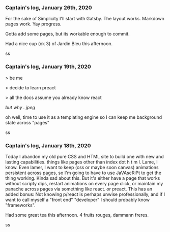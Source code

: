 

### Captain's log, January 26th, 2020

For the sake of Simplicity I'll start with Gatsby. The layout works. Markdown pages work. Yay progress.

Gotta add some pages, but its workable enough to commit.

Had a nice cup (ok 3) of Jardin Bleu this afternoon.

ss

### Captain's log, January 19th, 2020

\> be me

\> decide to learn preact

\> all the docs assume you already know react

*but why . jpeg*

oh well, time to use it as a templating engine so I can keep me background state across "pages"

ss

### Captain's log, January 18th, 2020

Today I abandon my old pure CSS and HTML site to build one with new and lasting capabilities. things like pages other than index dot h t m l. Lame, I know. Even lamer, I want to keep (css or maybe soon canvas) animations persistent across pages, so I'm going to have to use JaVAscRiPt to get the thing working. Kinda sad about this. But it's either have a page that works without scripty dips, restart animations on every page click, or maintain my panache across pages via something like react. or preact. This has an added bonus: Not knowing p/react is perhaps unwise professionally, and if I want to call myself a "front end" "developer" I should probably know "frameworks".

Had some great tea this afternoon. 4 fruits rouges, dammann freres.

ss
